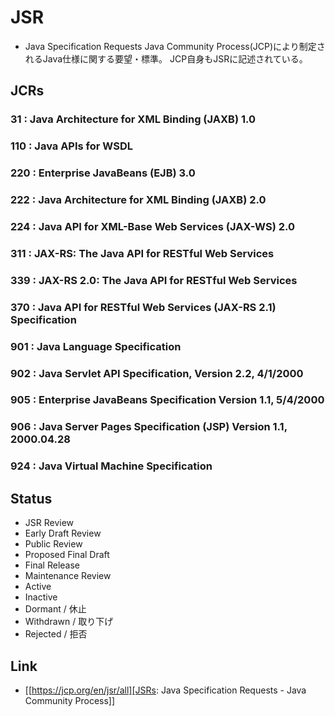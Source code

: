 # JSR
- Java Specification Requests
  Java Community Process(JCP)により制定されるJava仕様に関する要望・標準。
  JCP自身もJSRに記述されている。
## JCRs
### 31 : Java Architecture for XML Binding (JAXB) 1.0
### 110 : Java APIs for WSDL
### 220 : Enterprise JavaBeans (EJB) 3.0
### 222 : Java Architecture for XML Binding (JAXB) 2.0
### 224 : Java API for XML-Base Web Services (JAX-WS) 2.0
### 311 : JAX-RS: The Java API for RESTful Web Services
### 339 : JAX-RS 2.0: The Java API for RESTful Web Services
### 370 : Java API for RESTful Web Services (JAX-RS 2.1) Specification
### 901 : Java Language Specification
### 902 : Java Servlet API Specification, Version 2.2, 4/1/2000
### 905 : Enterprise JavaBeans Specification Version 1.1, 5/4/2000
### 906 : Java Server Pages Specification (JSP) Version 1.1, 2000.04.28
### 924 : Java Virtual Machine Specification
## Status
- JSR Review
- Early Draft Review
- Public Review
- Proposed Final Draft
- Final Release
- Maintenance Review
- Active
- Inactive
- Dormant / 休止
- Withdrawn / 取り下げ
- Rejected / 拒否

## Link
- [[https://jcp.org/en/jsr/all][JSRs: Java Specification Requests - Java Community Process]]
